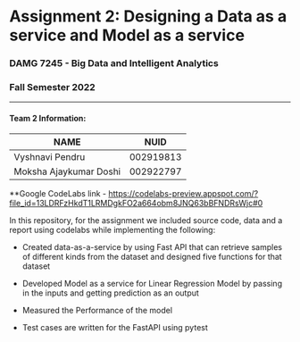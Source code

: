 # Assignment 2:  Designing a Data as a service and Model as a service


### DAMG 7245 - Big Data and Intelligent Analytics 
### Fall Semester 2022
---------------------------------------------------------------------------------------------------------------------------------------------


#### Team 2  Information:

| NAME                  |     NUID        |
|-----------------------|-----------------|
| Vyshnavi Pendru       |   002919813     |
| Moksha Ajaykumar Doshi|   002922797     |


**Google CodeLabs link - https://codelabs-preview.appspot.com/?file_id=13LDRFzHkdT1LRMDgkFO2a664obm8JNQ63bBFNDRsWjc#0

In this repository, for the assignment we included source code, data and a report using codelabs while implementing the following:

* Created data-as-a-service by using Fast API that can retrieve samples of different kinds from the dataset and designed five functions for that dataset

* Developed Model as a service for Linear Regression Model by passing in the inputs and getting prediction as an output

* Measured the Performance of the model 

* Test cases are written for the FastAPI using pytest
